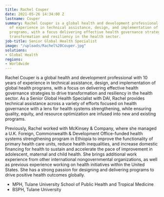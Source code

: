 ```yaml
---
title: Rachel Couper
date: 2021-05-26 14:34:00 Z
lastname: Couper
summary: Rachel Couper is a global health and development professional with 10 years
  of experience in technical assistance, design, and implementation of global health
  programs, with a focus delivering effective health governance strategies to drive
  transformation and resiliency in the health sector.
job-title: Senior Global Health Specialist
image: "/uploads/Rachel%20Couper.jpg"
solutions:
- Global Health
regions:
- Worldwide
---
```


Rachel Couper is a global health and development professional with 10 years of experience in technical assistance, design, and implementation of global health programs, with a focus on delivering effective health governance strategies to drive transformation and resiliency in the health sector. As a Senior Global Health Specialist with DAI, Rachel provides technical assistance across a variety of efforts focused on health governance with a lens for health systems strengthening, while ensuring quality, equity, and resource optimization are infused into new and existing programs. 

Previously, Rachel worked with McKinsey & Company, where she managed a U.K. Foreign, Commonwealth & Development Office-funded health systems strengthening program in Ethiopia to improve the functionality of primary health care units, reduce health inequalities, and increase domestic financing for health to sustain and accelerate the pace of improvement in adolescent, maternal and child health. She brings additional work experience from other international nongovernmental organizations, as well as previous experience working on health initiatives within the United States. She has a strong passion for designing and delivering programs to drive positive health outcomes globally.
 
* MPH, Tulane University School of Public Health and Tropical Medicine
* BSPH, Tulane University